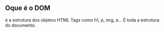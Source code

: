 ## Oque é o DOM

é a estrutura dos objetos HTML
Tags como h1, p, img, a...
É toda a estrutura do documento.